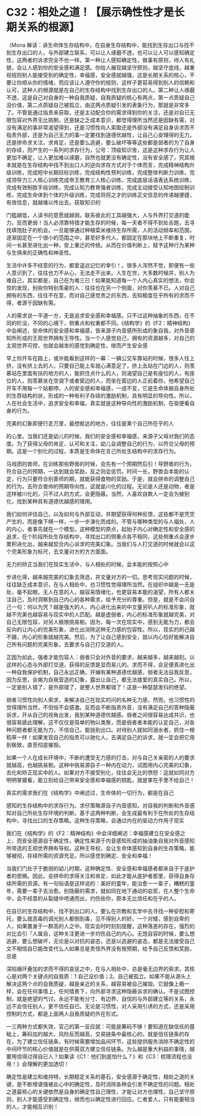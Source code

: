 # C32：相处之道！【展示确性性才是长期关系的根源】

（Mona 解读：讲生命体生存结构中，在自身生存结构中，能找到生存出口与找不到生存出口的人，与外部建立联系，可以让人琢磨不透，也可以让人可以感知确定性，这两者的诉求完全不也一样。第一种让人感知确定性，做事有原则，待人有礼貌，会让人感到你的安全感和满足感。你给人展现越坚守原则，越坚守底线，越重视规则别人能接受到的确定性，幸福感，安全感就越强，这是长期关系的核心，不要让你顺从你的情绪，而应该让人遵守你的规则，这样子更容易得到别人的信赖和认可，这种人的根源就是在自己的生存结构中找到生存出口的人。第二种让人琢磨不透，这是自己对自身的一种自我质疑，自我质疑的核心有两点，第一点质疑自己没价值，第二点质疑自己被孤立，由这两点质疑引发的表象行为，那就是非常多了。不管是通过指责来获取，还是主动配合你的需求得到你的关注，还是对自已无限包容对外界无比挑剔，还是缺之乏成本意识，都觉得理所当然还是因缺有需，对没有满足的事非常渴望得到，还是习惯性向人索取还是外部没有满足自身诉求而不指责外部，还是为自己无力的事一定要找到道德优越性，让自己心安理得的无力，还是拼命求关注，求肯定，还是要么逃避，要么破坏等等这些都是弱者的为了自身的存续，而产生的一系列的求存行为，公号：顶级知识舍，这是这种求存行为让人更加不确定，让人更加难以琢磨，自然也就更没有确定性，没有安全感了，究其根本就是在生存结构中找不到出口人的逆向求存方式对于个体而言，完成精神结构升级训练，完成短中长期目标训练，完成结构性预判训练，完成整体判断力训练，完成领导力三人核心训练完成帝王教育三人核心训练，完成底层话语表达系统训练，完成有效制胜手段训练，完成认知力教育强者训练，完成主动接受认知地图绘制训练，完成生命体到个体的升级训练，完成将将之才的训练正文信息的传递越便捷，有效信息，就越难以传出去。获取知识的

门槛越低，人读书的意愿就越弱。联系彼此的工具越强大，人与外界打交道的能力，反而更弱！当人必须靠特猎才能生存的时候，每一天者不得不到处舌跑，去寻找填饱肚子的机会。一旦能够通过种植菜米维持生存所需，人的活动频率和范围，逐渐固定在一个很小的范围之中，甚至好多代人，都固定在那块地上不断重复，时间一长甚至进化出一种，安上重迁的传统。从而在价值判断上，赋予这种行为某种与生俱来的正确性和神圣性。

生活中许多不经意的行为，都爱遥远记忆的幸引！。很多人浑然不觉，即便有一些人意识到了，往往也力不从心，无法走不出来。人生在世，大多数时候并，别人为难自己，其实都是，自己在为难三已！如果能知道每一个人内心真实的想法，你会惊的发现，别些你特别羡豪的人：往往也在另一个侧面，对你羡慕不已。人对自己拥有的东西，往往不在意，而对自己感觉贵之的东西，去知极度在乎所有的求而不得，者源于因缺有需。

人的需求说一平道一方，无是追求安全感和幸福感。只不过这种抽象的东西，在不同的阶没，不同的心境下，侧重点和权重都不同。《结构学》的《F2：精神结构》中会阐述，垒命体的安全感和幸福感，皆来源子内音感所形成的象自我，对外音感知所形成的王观世界拥有王导性。当一个人感觉自己，拥有的资源越多，对自己的主观世界可控，也就会越发的感觉到确定性，继而产生安全感

早上你开车在路上，或许能看到这样的一幕：一辆公交车靠站的时候，很多人往上挤，没有挤上去的人，只要自己能上车就心满意足了，挤上去站在门边的人，则羡慕站在里面有扶的地方的人，能抓住点什么的人，则渴望自己是有座位的人，有座位的人，则羡慕坐在空调下或者窗边的人，而坐在窗边的人正前着你，他希望自己开车不用每一个站都停。人的安全感和幸福感，一成不变，它是生命体据自身所处的生荐结构的状，形成的一种有利子存续的激励机制，具有明显的导向性。所以，人在社会生活中，追求安全和幸福，真实就是这种导向性的激励机制，在驱便看自身的行为。

完美的幻象即便行走万里，最想抵达的地方，往往是某个自己所在乎的人

的心里。当我们还是幼儿的时候，我们的安全感和幸福感，来源子父母对我们的态度。为了获得父母的肯定、认可和关注，幼儿会调整自己的行为，以符合父母的预期。这是一个别化的过程，本质是生命体在言己所处生结构中的求存行为。

马戏团的兽师，在训练那些野兽的时候，会先有一个预期然后引！导野兽的行为，符合自己的预期，一达到就会奖励，反之则会惩罚。时间一长，野兽会本能的认定，行为只要符合别善师的期，就能获得食物的奖励。于是，就会拼命的调整自己的行为，去符合兽帅的预期导向性，这就是川化的过程。无论是人还是动物，者是这样被川化的，只不过人的方式，会更隐蔽。当然，人喜欢自欺人一定会为被别化，找到某种具有道德优越感的理用。

我们如何评估自己，以及如何与外部互动，并期望获得何种反馈，这些都不是凭空产生的，而是像下棋一样，一步一步演化而成的。不管与哪种类型的与人福处，人的内心，者事先就在一个模型。这种模型的原点，起始子内心对确定性和安全感的追求，在个阶段所处生存结构中，寻找出口的侧重点各不相同，这些侧重点会遂步累积进化出，越来越契合内心诉求的完美幻象。当我们与人打交道的时候就会以这个完美形象为标尺，去文量对方的方方面面。

无力的矫正当我们在现实生活中，与人相处的时候，会本能的按照心中

步进化得，越来越完美的幻象去筛选，并文量对方的一切。思考现实问题的时候，往往缺乏成本意识，在与人相处中，也习惯性觉得理所当然。在组织中越是一无是处，毫不起眼，无人在意的人，越容易情绪化，也更容易本能的渴望，所有人都关注自己，及时洞察到自己内心的各种需求，给予充分的尊重。但是，就是不会问自己一句：何以为凭？越是强大的人，内心进化出来的中文量另叭人的标准形象，就越不完美也越容易与现实中的人匹配。越是虚弱者，内心的标准形象就越完美，对自己无限包容，对另人极限挑易剔。因为，每一次在现实中，感到无能为力，都会反向的让内心的完美形象，进化出消除这种无力感的包容性。所以，现实的的己越不摄，内心的形象就越完美。然后，为了让自己感到安全，就以内心恰好能解决自己所有问题的完美形象，去要求与自己打交道的人。

正因为如此，强者才能包容人：弱者只会对外音的要求，越来越多，越来越刻。以这样的心态与外部打交道，获得的反馈是显而易儿的。求而不得，会足便真进化出一种自我保护机制，自己永远正确，开斓有某种道德优越感，弱者无法自我反思，因为反思，会揭为自我营造的幻象，露出让自己，都无法接爱的真实自己。所以，一定是别人错了，是外部错了，是整人世界都错了！这是一种瑟瑟发抖的绝望。

弱者习惯性向别人索求，来解决自己在现实的问的名种无力感，然而，也习惯性的觉得理所当然，不但恒不会感激。反而会不断指责外音，没有满足自己的答种隐蔽诉求，开从自己的视角出发，我到某种道德优越感。弱者之间很容易达成共识，也很容易疲此理解，这不仅仅是简单的物以类聚，而是弱者者本能的认定自己，对各种问题者都无能为力，不信自己，能拢到出口。对待别人就如同溺水者，抓住一根稻草一样！如果发现自己的指责可以驰化人，去满足自己的诉求，就一定会把它用到极致，直至彻底摧毁。

如果一个人在成长环境中，不断的遭受无力感的打击，对与自己关亲密的人的要求就越高，也越挑易剔。这种中挑易源自子一种内在动力，试图用内心完美的幻象，去化和矫正现实中的人。如果对方不接受别化，往往会无比的愤怒：这就如同对方明明掌握看，能立刻给自己带来安全感和幸福感的钥匙，就是掌在手里不给自己！

真实的需求我们在《结构学》中阐述过，生命体的一切行为，都是在自己

感知的生存结构中的求存行为。求仔策略源自子内音感知，对自我的判断和外音感知对自己所处生存环境的判断。基于这两种判断，会生成最有利于在所处的生存结构中，寻找出口的生存策略。这种生存策略，会通过内在的驱动力作用子现实

我们在《结构学》的《F2：精神结构》中会详细阐述：幸福感建立在安全感之上，而安全感源自于确定性，确定性来源于内音感知形成的抽油象自我对外音感知所带选的王观世界拥有导权。这种王导权，会让生命体感知到自身的生存策略，能够被彻，存续所需的资源充足。所以感觉到确定、安全和幸福！

当我们门处子于脆弱的幼儿时期，这种确定性、安全感和幸福感者都来自子于底护者的恩赐。因此，会拼命的求得关注和肯定，如此才能从底护者那里，获得自身存续所需的资源。有一句俗语是这样说的：美好的童年，能治愈一一辈子，糟糕的童年，需要一辈子去治愈。别隐蔽的需求，就如同在地下通动的岩浆，在人整个生命中，会不经意的从裂缝中喷通而出，灼伤些你，原本无比信任和在乎的人。

在自已的生存结构中，找不到出口的人。要么在宗教和玄学中去寻找一种安慰和寄托，要么就恶毒的调光别人都倒到毒，见不得别人的好。一个对矮，感到自卑的人，如果置身于一群高的人之中。现实会时时刻刻提醒，这种落差的存在，强烈的对比会引「人属自，这种关注更进一步灼伤自己的内心。无饱自容的时候，要么想逃避，要么想破坏，无论是以对抗的姿态，还是以逃避的姿态，都是无法接受自己文不相信自已能改变代么人如果总是责怪外界没有按预期，给予自己反馈和奖励，总是

深陷循环叠加的求而不得的哀惩之中，在与人相处中，总是毫无边界的索求。其核心是对两个关键点的自我质：1 自己没价值；2。自己被孤立。如果不能从源头上解决这两个点的自我质疑，越是亲近的关系，越容易被自己摧毁。它就像上瘾一样，会在任何事情上，任何情景下，向外部寻求这种隐蔽诉求的确认。不是试图控制，就是绝望的气讨。永远不能有分寸、有边界、自信的与外部建立等的关系，永远不会信任别人，更不信任自已。无论是习惯性，对人采用引诱的方式，还是采用控制的方式，都是上面两人自我质疑的外在形式。

一三两种方式都失效，官己的第一反应就：可能是筹码不够！要知道在缺信任的基础上，筹码加的越大，风险反而越高，交易链条中最核心的，就是信任链条的存在，为了建立信任链条，有时候需要增加品间环节，这些提供服务消除不确定性的中间环节的核心价值就是在供需双方建立信任链条。为么越是重大利益的事情，越要用信得过得自已人？如果读《C1：他们到底怕什么？》和《C3：梳理流程也没用！》会理解的更加透切！

确定性是建立和维持特，长期稳定关系的基石，安全感源于确定性，相处之道的关键，是不断增谱强被此心中的确定性，及时消除各种会引发不确定性的问题。相处之道最核心的关键依然是自身的确定性自己理性，才能让对方也理性，自己坚守原则，别人才能感受到确定性，继而也以确定性进行回应。仁者爱人，只有能量相当的人，才能相互识别！